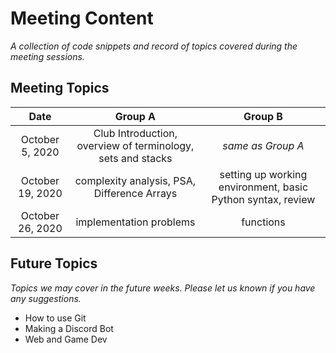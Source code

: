 # Meeting Content

*A collection of code snippets and record of topics covered during the meeting sessions.*

## Meeting Topics

| Date | Group A | Group B |
|:----:|:-------:|:-------:|
|October 5, 2020| Club Introduction, overview of terminology, sets and stacks | *same as Group A* |
|October 19, 2020| complexity analysis, PSA, Difference Arrays | setting up working environment, basic Python syntax, review |
|October 26, 2020| implementation problems | functions |


## Future Topics

*Topics we may cover in the future weeks. Please let us known if you have any suggestions.*

- How to use Git
- Making a Discord Bot
- Web and Game Dev
